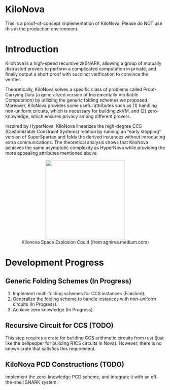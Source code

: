 # KiloNova
This is a proof-of-concept implementation of KiloNova. 
Please do NOT use this in the production environment.

# Introduction
KiloNova is a high-speed recursive zkSNARK, allowing a group of mutually distrusted provers to perform a complicated computation in private, and finally output a short proof with succinct verification to convince the verifier.

Theoretically, KiloNova solves a specific class of problems called Proof-Carrying Data (a generalized version of Incrementally Verifiable Computation) by utilizing the generic folding schemes we proposed. Moreover, KiloNova provides some useful attributes such as (1) handling non-uniform circuits, which is necessary for building zkVM, and (2) zero-knowledge, which ensures privacy among different provers.

Inspired by HyperNova, KiloNova linearizes the high-degree CCS (Customizable Constraint Systems) relation by running an “early stopping” version of SuperSpartan and folds the derived instances without introducing extra communications.
The theoretical analysis shows that KiloNova achieves the same asymptotic complexity as HyperNova while providing the more appealing attributes mentioned above.

<p align="center">
<img src="https://github.com/FranklinZty/KiloNova-poc/assets/44116484/db9a7d96-8ef3-4622-b239-f54ef3d2b906" width="250">  <br>
Kilonova Space Explosion Could (from agnirva.medium.com)
<p>

# Development Progress
## Generic Folding Schemes (In Progress)
1. Implement multi-folding schemes for CCS instances (Finished). 
2. Generalize the folding scheme to handle instances with non-uniform circuits (In Progress).
3. Achieve zero knowledge (In Progress).
## Recursive Circuit for CCS (TODO)
This step requires a crate for building CCS arithmetic circuits from rust (just like the bellpepper for building R1CS circuits in Nova). 
However, there is no known crate that satisfies this requirement.
## KiloNova PCD Constructions (TODO)
Implement the zero-knowledge PCD scheme, and integrate it with an off-the-shell SNARK system.
